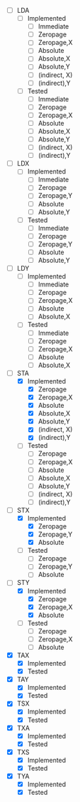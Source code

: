 
- [ ] LDA
	- [ ] Implemented
		- [ ] Immediate
		- [ ] Zeropage
		- [ ] Zeropage,X
		- [ ] Absolute
		- [ ] Absolute,X
		- [ ] Absolute,Y
		- [ ] (indirect, X)
		- [ ] (indirect),Y
	- [ ] Tested
		- [ ] Immediate
		- [ ] Zeropage
		- [ ] Zeropage,X
		- [ ] Absolute
		- [ ] Absolute,X
		- [ ] Absolute,Y
		- [ ] (indirect, X)
		- [ ] (indirect),Y
- [ ] LDX
	- [ ] Implemented
		- [ ] Immediate
		- [ ] Zeropage
		- [ ] Zeropage,Y
		- [ ] Absolute
		- [ ] Absolute,Y
	- [ ] Tested
		- [ ] Immediate
		- [ ] Zeropage
		- [ ] Zeropage,Y
		- [ ] Absolute
		- [ ] Absolute,Y
- [ ] LDY
	- [ ] Implemented
		- [ ] Immediate
		- [ ] Zeropage
		- [ ] Zeropage,X
		- [ ] Absolute
		- [ ] Absolute,X
	- [ ] Tested
		- [ ] Immediate
		- [ ] Zeropage
		- [ ] Zeropage,X
		- [ ] Absolute
		- [ ] Absolute,X
- [ ] STA
	- [x] Implemented
		- [x] Zeropage
		- [x] Zeropage,X
		- [x] Absolute
		- [x] Absolute,X
		- [x] Absolute,Y
		- [x] (indirect, X)
		- [x] (indirect),Y
	- [ ] Tested
		- [ ] Zeropage
		- [ ] Zeropage,X
		- [ ] Absolute
		- [ ] Absolute,X
		- [ ] Absolute,Y
		- [ ] (indirect, X)
		- [ ] (indirect),Y
- [ ] STX
	- [x] Implemented
		- [x] Zeropage
		- [x] Zeropage,Y
		- [x] Absolute
	- [ ] Tested
		- [ ] Zeropage
		- [ ] Zeropage,Y
		- [ ] Absolute
- [ ] STY
	- [x] Implemented
		- [x] Zeropage
		- [x] Zeropage,X
		- [x] Absolute
	- [ ] Tested
		- [ ] Zeropage
		- [ ] Zeropage,X
		- [ ] Absolute
- [x] TAX
	- [x] Implemented
	- [x] Tested
- [x] TAY
	- [x] Implemented
	- [x] Tested
- [x] TSX
	- [x] Implemented
	- [x] Tested
- [x] TXA
	- [x] Implemented
	- [x] Tested
- [x] TXS
	- [x] Implemented
	- [x] Tested
- [x] TYA
	- [x] Implemented
	- [x] Tested